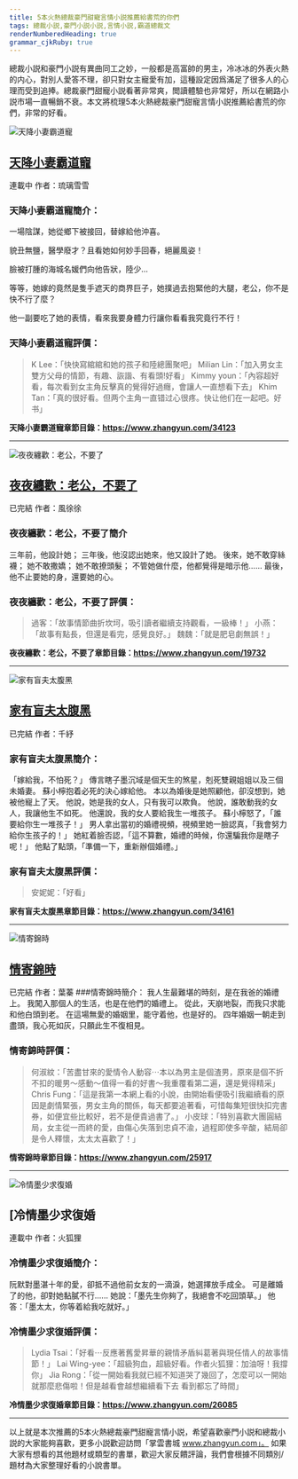```yaml
---
title: 5本火熱總裁豪門甜寵言情小説推薦給書荒的你們
tags: 總裁小説,豪門小説小説,言情小説,霸道總裁文
renderNumberedHeading: true
grammar_cjkRuby: true
---
```


總裁小説和豪門小説有異曲同工之妙，一般都是高富帥的男主，冷冰冰的外表火熱的内心，對別人愛答不理，卻只對女主寵愛有加，這種設定因爲滿足了很多人的心理而受到追捧。總裁豪門甜寵小説看著非常爽，閲讀體驗也非常好，所以在網路小説市場一直暢銷不衰。本文將梳理5本火熱總裁豪門甜寵言情小説推薦給書荒的你們，非常的好看。

![天降小妻霸道寵](https://qcdn.zhangzhongyun.com/covers/15903764478892.jpg)
## [天降小妻霸道寵](https://www.zhangyun.com/34123.html)
連載中
作者：琉璃雪雪

### 天降小妻霸道寵簡介：
一場陰謀，她從鄉下被接回，替嫁給他沖喜。

貌丑無鹽，醫學廢才？且看她如何妙手回春，絕麗風姿！

臉被打腫的海城名媛們向他告狀，陸少…

等等，她嫁的竟然是隻手遮天的商界巨子，她撲過去抱緊他的大腿，老公，你不是快不行了麼？

他一副要吃了她的表情，看來我要身體力行讓你看看我究竟行不行！
### 天降小妻霸道寵評價：
> K Lee：「快快寫綰綰和她的孩子和陸總團聚吧」
> Milian Lin：「加入男女主雙方父母的情節，有趣、詼諧、有看頭!好看」
> Kimmy youn：「內容超好看，每次看到女主角反擊真的覺得好過癮，會讓人一直想看下去」
> Khim Tan：「真的很好看。但两个主角一直错过心很疼。快让他们在一起吧。好书」

**天降小妻霸道寵章節目錄：https://www.zhangyun.com/34123**

--------

![夜夜纏歡：老公，不要了](https://qcdn.zhangzhongyun.com/covers/15784073757042.jpg)
## [夜夜纏歡：老公，不要了](https://www.zhangyun.com/19732.html)
已完結
作者：風徐徐
### 夜夜纏歡：老公，不要了簡介
三年前，他設計她；
三年後，他沒認出她來，他又設計了她。
後來，她不敢穿絲襪；
她不敢撒嬌；
她不敢撩頭髮；
不管她做什麼，他都覺得是暗示他……
最後，
他不止要她的身，還要她的心。
### 夜夜纏歡：老公，不要了評價：
> 過客：「故事情節曲折坎坷，吸引讀者繼續支持觀看，一級棒！」
> 小燕：「故事有點長，但還是看完，感覺良好。」
> 魏魏：「就是肥皂劇無誤！」

**夜夜纏歡：老公，不要了章節目錄：https://www.zhangyun.com/19732**

-----

![家有盲夫太腹黑](https://qcdn.zhangzhongyun.com/covers/1603069748136.jpg)
## [家有盲夫太腹黑](https://www.zhangyun.com/34161.html)
已完結
作者：千紓
### 家有盲夫太腹黑簡介：
「嫁給我，不怕死？」 
傳言瞎子墨沉域是個天生的煞星，剋死雙親姐姐以及三個未婚妻。 
蘇小檸抱着必死的決心嫁給他。 
本以為婚後是她照顧他，卻沒想到，她被他寵上了天。
他說，她是我的女人，只有我可以欺負。
他說，誰敢動我的女人，我讓他生不如死。
他還說，我的女人要給我生一堆孩子。
蘇小檸怒了，「誰要給你生一堆孩子！」
男人拿出當初的婚禮視頻，視頻里她一臉認真，「我會努力給你生孩子的！」
她紅着臉否認，「這不算數，婚禮的時候，你還騙我你是瞎子呢！」
他點了點頭，「準備一下，重新辦個婚禮。」
### 家有盲夫太腹黑評價：
> 安妮妮：「好看」

**家有盲夫太腹黑章節目錄：https://www.zhangyun.com/34161**

------

![情寄錦時](https://qcdn.zhangzhongyun.com/covers/15836617939326.jpg)
## [情寄錦時](https://www.zhangyun.com/25917.html)
已完結
作者：葉蓁
###情寄錦時簡介：
我人生最難堪的時刻，是在我爸的婚禮上。
我闖入那個人的生活，也是在他們的婚禮上。
從此，天崩地裂，而我只求能和他白頭到老。
在這場無愛的婚姻里，能守着他，也是好的。
四年婚姻一朝走到盡頭，我心死如灰，只願此生不復相見。
### 情寄錦時評價：
> 何淑紋：「苦盡甘來的愛情令人動容⋯本以為男主是個渣男，原來是個不折不扣的暖男～感動～值得一看的好書～我重覆看第二遍，還是覺得精采」
> Chris Fung：「這是我第一本網上看的小說，由開始看便吸引我繼續看的原因是劇情緊張，男女主角的關係，每天都要追著看，可惜每集短很快扣完書券，如便宜些比較好，若不是便貴過書了。」
> 小皮球：「特別喜歡大團圓結局，女主從一而終的愛，由傷心失落到忠貞不渝，過程即使多辛酸，結局卻是令人釋懷，太太太喜歡了！」

**情寄錦時章節目錄：https://www.zhangyun.com/25917**

------

![冷情墨少求復婚](https://qcdn.zhangzhongyun.com/covers/1583661937928.jpg)
## [冷情墨少求復婚
連載中
作者：火狐狸
### 冷情墨少求復婚簡介：
阮默對墨湛十年的愛，卻抵不過他前女友的一滴淚，她選擇放手成全。
可是離婚了的他，卻對她黏膩不行......
她說：「墨先生你夠了，我絕會不吃回頭草。」
他答：「墨太太，你等着給我吃就好。」
### 冷情墨少求復婚評價：
> Lydia Tsai：「好看⋯反應著舊愛昇華的親情矛盾糾葛著與現任情人的故事情節！」
> Lai Wing-yee：「超級狗血，超級好看。作者火狐狸：加油呀！我撐你」
> Jia Rong：「從一開始看我就已經不知道哭了幾回了，怎麼可以一開始就那麼悲傷啦！但是越看會越想繼續看下去 看到都忘了時間」

**冷情墨少求復婚章節目錄：https://www.zhangyun.com/26085**

------

以上就是本次推薦的5本火熱總裁豪門甜寵言情小説，希望喜歡豪門小説和總裁小説的大家能夠喜歡，更多小説歡迎訪問「掌雲書城 www.zhangyun.com」。
如果大家有想看的其他題材或類型的書單，歡迎大家反饋評論，我們會根據不同類別/題材為大家整理好看的小說書單。